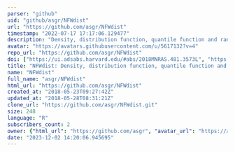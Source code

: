 ```yaml
---
parser: "github"
uid: "github/asgr/NFWdist"
url: "https://github.com/asgr/NFWdist"
timestamp: "2022-07-17 17:17:06.129477"
description: "Density, distribution function, quantile function and random generation for the 3D NFW profile"
avatar: "https://avatars.githubusercontent.com/u/5617132?v=4"
repo_url: "https://github.com/asgr/NFWdist"
doi: ["https://ui.adsabs.harvard.edu/#abs/2018MNRAS.481.3573L", "https://ui.adsabs.harvard.edu/#abs/2018RNAAS...2b..55R", "https://ui.adsabs.harvard.edu/abs/2019ascl.soft03013R/abstract"]
title: "NFWdist: Density, distribution function, quantile function and random generation for the 3D NFW profile"
name: "NFWdist"
full_name: "asgr/NFWdist"
html_url: "https://github.com/asgr/NFWdist"
created_at: "2018-05-23T09:27:42Z"
updated_at: "2018-05-28T08:31:21Z"
clone_url: "https://github.com/asgr/NFWdist.git"
size: 248
language: "R"
subscribers_count: 2
owner: {"html_url": "https://github.com/asgr", "avatar_url": "https://avatars.githubusercontent.com/u/5617132?v=4", "login": "asgr", "type": "User"}
date: "2023-12-02 14:20:06.945695"
---
```

